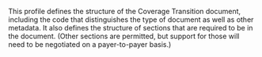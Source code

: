 This profile defines the structure of the Coverage Transition document, including the code that distinguishes the type of document as well as other metadata.  It also defines the structure of sections that are required to be in the document.  (Other sections are permitted, but support for those will need to be negotiated on a payer-to-payer basis.)